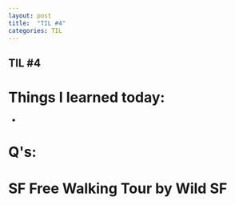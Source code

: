 ```yaml
---
layout: post
title:  "TIL #4"
categories: TIL
---
```


## TIL #4

# Things I learned today:
-

# Q's:


# SF Free Walking Tour by Wild SF